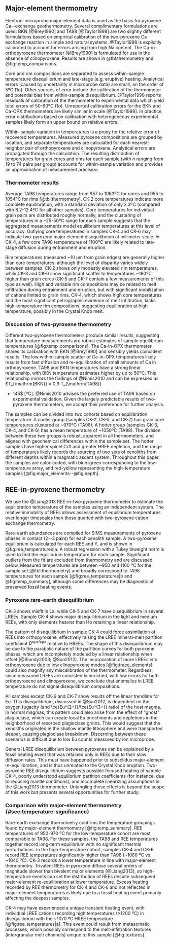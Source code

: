## Major-element thermometry

Electron-microprobe major-element data is used as the basis for pyroxene
Ca--exchange geothermometry. Several complimentary formulations are used: BKN
[@Brey1990] and TA98 [@Taylor1998] are two slightly different formulations
based on empirical calibration of the two-pyroxene Ca exchange reaction in
simple and natural systems. @Taylor1998 is explicitly calibrated to account for
errors arising from high Na content. The Ca-in-orthopyroxene
thermometer [@Brey1990] is formulated for use in the absence of clinopyroxene.
Results are shown in @tbl:thermometry and
@fig:temp_comparisons.

<!--[[[tbl:thermometry]]]-->

<!--[[[fig:temp_comparisons]]]-->

Core and rim compositions are separated to assess within-sample
temperature disequilibrium and late-stage (e.g. eruptive) heating. Analytical errors (caused by
uncertainty in microprobe data) are small, on the order of 5ºC (1$\sigma$).
Other sources of error include the calibration of the thermometer
and potential bias from within-sample disequilibrium. @Taylor1998
reports residuals of calibration of the thermometer to experimental
data which yield total errors of 50-60ºC (1$\sigma$). Unreported calibration errors for the
BKN and Ca-OPX thermometers are likely similar in scale [@Taylor1998]. In practice,
error distributions based on calibration with heterogeneous experimental
samples likely form an upper bound on relative errors.

Within-sample variation in temperatures is a proxy for the relative
error of recovered temperatures. Measured pyroxene compositions
are grouped by location, and separate
temperatures are calculated for each nearest-neighbor pair of
orthopyroxene and clinopyroxene. Analytical errors are propagated through the
calculation. The resulting distribution of temperatures for grain cores and
rims for each sample (with *n* ranging from 19 to 74 pairs per group)
accounts for within-sample variation and provides an approximation of
measurement precision.

### Thermometer results

Average TA98 temperatures range from 957 to 1063ºC for cores and 955 to
1054ºC for rims [@tbl:thermometry]. CK-2 core temperatures indicate more
complete equilibration, with a standard deviation of only 2.3ºC
(compared with 8.2-12.4ºC for all other samples). Core temperatures for
individual grain pairs are distributed roughly normally,
and the clustering of temperatures in a ~25-50ºC range for each sample
suggests that the aggregated measurements model equilibrium
temperatures at this level of accuracy.
Outlying core temperatures in samples CK-4 and CK-6 may
indicate two-pyroxene major element disequilibrium at millimeter scale.
In CK-4, a few core TA98 temperatures of 1100ºC are likely related to
late-stage diffusion during entrainment and eruption.

Rim temperatures (measured ~10 µm from grain edges) are generally higher
than core temperatures, although the level of disparity varies widely
between samples. CK-2 shows only modestly elevated rim temperatures,
while CK-3 and CK-6 show significant scatter to temperatures ~180ºC
higher than grain cores (CK-5 and CK-7 contain a few measurements of
this type as well). High and variable rim compositions may be related to
melt infiltration during entrainment and eruption, but with significant
mobilization of cations limited to grain rims. CK-4, which shows high
core temperatures and the most significant petrographic evidence of melt
infiltration, lacks high-temperature rim compositions, suggesting
equilibration at high temperature, possibly in the Crystal Knob melt.

### Discussion of two-pyroxene thermometry

Different two-pyroxene thermometers produce similar results, suggesting
that temperature measurements are robust estimates of sample equilibrium
temperatures [@fig:temp_comparisons].
The Ca-in-OPX thermometer shares its calibration with
BKN [@Brey1990] and sensibly yields coincident results. The low
within-sample scatter of Ca-in-OPX temperatures likely results from
fast diffusion and re-equilibration of small amounts of Ca in
orthopyroxene. TA98 and BKN temperatures have a strong linear
relationship, with BKN temperature estimates higher by up to 50ºC. This
relationship mirrors the findings of @Nimis2010 and
can be expressed as $T_{\mathrm{BKN}} = 0.9 T_{\mathrm{TA98}}
+ 145$ [ºC].
@Nimis2010 advises the preferred use of TA98 based on
experimental validation. Given the largely predictable results of
two-pyroxene thermometers, we accept their preference for further analysis.

The samples can be divided into two cohorts based on equilibration temperature.
A cooler group (samples CK-2, CK-5, and CK-7) has grain core temperatures
clustered at ~970ºC (TA98). A hotter group (samples CK-3, CK-4, and CK-6) has
a mean temperature of ~1050ºC (TA98). The division between these two groups is
robust, apparent in all thermometers, and aligned with geochemical differences
within the sample set. The hotter samples have higher spinel Cr\# and greater
HREE depletion, and the range of temperatures likely records the sourcing of
two sets of xenoliths from different depths within a magmatic ascent system.
Throughout this paper, the samples are color-coded, with blue-green
corresponding to the low-temperature array, and red-yellow representing the
high-temperature samples \[@fig:major_elements‌-‌-@fig:depth\].

## REE-in-pyroxene thermometry

We use the @Liang2013 REE-in-two-pyroxene thermometer to estimate the
equilibration temperature of the samples using an independent system. The
relative immobility of REEs allows assessment of equilibrium temperatures over
longer timescales than those queried with two-pyroxene cation exchange
thermometry.

Rare-earth abundances are compiled for SIMS measurements of
pyroxene phases in contact (2--3 pairs) for each xenolith sample.
A two-pyroxene equilibrium is calculated for each REE and Y, and is shown in
@fig:ree_temperatures|a. A robust regression with a Tukey biweight norm is used
to find the equilibrium temperature for each sample. Significant outliers from
the fit are excluded from thermometry and are discussed below.
Measured temperatures are between ~950 and 1100 ºC for the sample set
[@tbl:thermometry] and broadly correspond to TA98 temperatures for each sample
\[@fig:ree_temperatures|b and @fig:temp_summary\], although some differences may
be diagnostic of preserved fossil heating events.

<!--[[[fig:ree_temperatures]]]-->

### Pyroxene rare-earth disequilibrium

CK-3 shows misfit in La, while CK-5 and CK-7 have disequilibrium in several
LREEs. Sample CK-4 shows major disequilibrium in the light and medium REEs,
with only elements heavier than Ho retaining a linear relationship.

The pattern of disequilibrium in sample CK-4 could force assimilation of
REEs into orthopyroxene, effectively raising the LREE mineral-melt partition
coefficient $D^\mathrm{opx/cpx}$ relative to HREEs. The shape of
this disequilibrium may be due to the parabolic nature of the partition curves
for both pyroxene phases, which are incompletely modeled by
a linear relationship when offset [@Blundy2003; @Sun2012]. The
incorporation of more LREEs into orthopyroxene due to low clinopyroxene modes
[@fig:trace_elements] could also magnify any miscalibration of the thermometer.
Regardless, since measured LREEs are consistently enriched, with low errors
for both orthopyroxene and clinopyroxene, we conclude that anomalies in LREE
temperature do not signal disequilibrium compositions.

All samples except CK-6 and CK-7 show results off the linear trendline for Eu.
This disequilibrium, discussed in @Sun2012, is dependent on the oxygen
fugacity (and \ce{Eu^{2+}}/\ce{Eu^{3+}} ratio) of the host magma. In normal
magmas, this pattern could also arise from the effect of "ghost" plagioclase,
which can create local Eu enrichments and depletions in the neighborhood
of resorbed plagioclase grains. This would suggest that the xenoliths
originated in the shallow mantle lithosphere and were transported deeper,
causing plagioclase breakdown. Discerning between these scenarios is difficult
due to low Eu counts measured by ion microprobe.

General LREE disequilibrium between pyroxenes can be explained by a
fossil heating event that was retained only in REEs due
to their slow diffusion rates. This must have happened prior to subsolidus
major-element re-equilibration, and is thus unrelated to the Crystal Knob
eruption. Two-pyroxene REE disequilibrium suggests possible
focused heating of sample CK-4, poorly understood equilibrium partition
coefficients (for instance, due to reducing mantle conditions), and incomplete
linearizing assumptions in the @Liang2013 thermometer. Untangling these effects
is beyond the scope of this work but presents several opportunities for further
study.

### Comparison with major-element thermometry {#sec:temperature-significance}

Rare-earth exchange thermometry confirms the temperature groupings found by
major-element thermometry [@fig:temp_summary]. REE temperatures of 950-970 ºC
for the low-temperature cohort are most comparable to TA98. For these samples,
the TA98 and REE temperatures together record long-term equilibrium with no
significant thermal perturbations. In the high-temperature cohort, samples CK-4
and CK-6 record REE temperatures significantly higher than TA98 (~1080 ºC vs.
~1040 ºC). CK-3 records a lower temperature in line with major-element
thermometry. Trivalent REEs in pyroxene diffuse several orders of
magnitude slower than bivalent major elements [@Liang2013], so high-temperature
events can set the distribution of REEs despite subsequent major-element
re-equilibration at lower temperature. Excess heating recorded by REE
thermometry for CK-4 and CK-6 and not reflected in major-element temperatures
is likely due to a fossil heating event primarily affecting the deepest
samples.

<!--[[[tbl:temp_summary]]]-->

CK-4 may have experienced a unique transient heating event, with individual
LREE cations recording high temperatures (>1200 ºC)
in disequilibrium with the ~1070 ºC HREE temperature [@fig:ree_temperatures|a].
This event could result from metasomatic processes, which possibly correspond
to the melt-infiltration textures (intergranular melt channels) unique to this
sample [@fig:textures].

